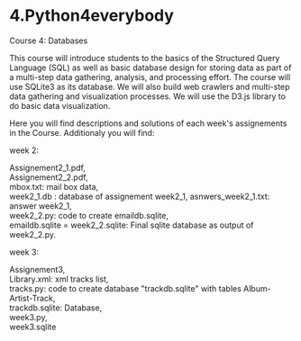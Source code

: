 # 4.Python4everybody
Course 4: Databases

This course will introduce students to the basics of the Structured Query Language (SQL) as well as basic database design for storing data as part of a multi-step data gathering, analysis, and processing effort.  The course will use SQLite3 as its database.  We will also build web crawlers and multi-step data gathering and visualization processes.  We will use the D3.js library to do basic data visualization.  

Here you will find descriptions and solutions of each week's assignements in the Course. Additionaly you will find:

week 2:

Assignement2_1.pdf,  
Assignement2_2.pdf,  
mbox.txt: mail box data,  
week2_1.db : database of assignement week2_1, 
asnwers_week2_1.txt: answer week2_1,  
week2_2.py: code to create emaildb.sqlite,  
emaildb.sqlite = week2_2.sqlite: Final sqlite database as output of week2_2.py.

week 3:

Assignement3,  
Library.xml: xml tracks list,   
tracks.py: code to create database "trackdb.sqlite" with tables Album-Artist-Track,  
trackdb.sqlite: Database,  
week3.py,  
week3.sqlite  

